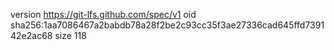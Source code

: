 version https://git-lfs.github.com/spec/v1
oid sha256:1aa7086467a2babdb78a28f2be2c93cc35f3ae27336cad645ffd739142e2ac68
size 118
